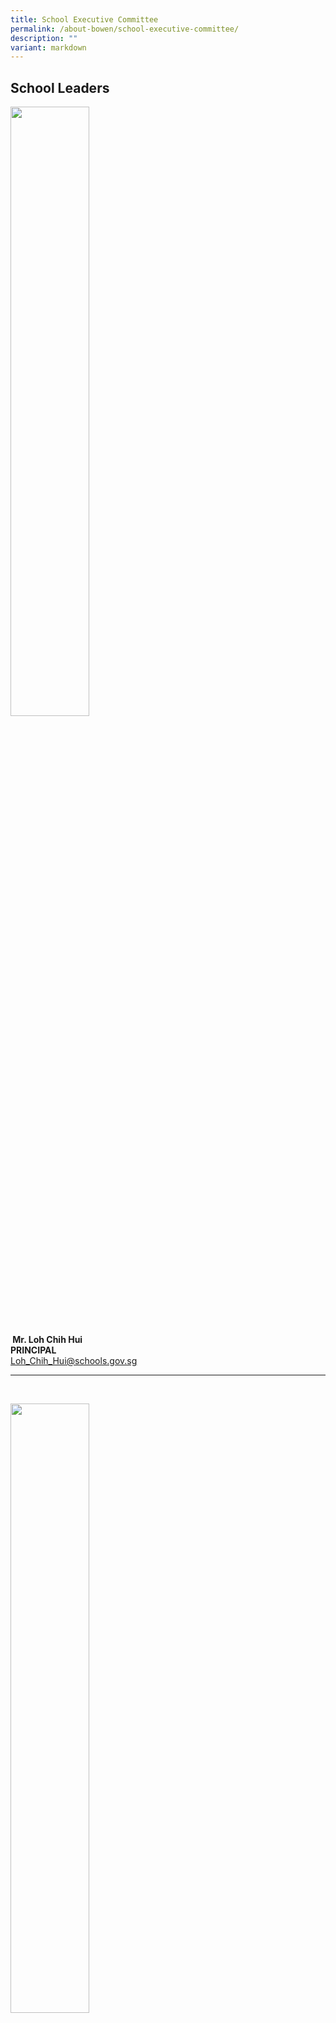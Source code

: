 ```yaml
---
title: School Executive Committee
permalink: /about-bowen/school-executive-committee/
description: ""
variant: markdown
---
```

<h2>School Leaders</h2>
<div class="isomer-image-wrapper">
<img style="width:50%" height="auto" width="100%" src="/images/Our%20People/Mr%20Loh%20Chih%20Hui.jpg">
</div>
<p><strong>&nbsp;Mr. Loh Chih Hui <br>PRINCIPAL</strong>
<br><a href="Loh_Chih_Hui@schools.gov.sg" rel="noopener noreferrer nofollow" target="_blank">Loh_Chih_Hui@schools.gov.sg</a>
</p>
<hr>
<p>
<br>
</p>
<div class="isomer-image-wrapper">
<img style="width:50%" height="auto" width="100%" src="/images/Our%20People/mr%20benjamin%20chen.jpg">
</div>
<p><strong>&nbsp;Mr. Chen Zhaokai Benjamin <br>VICE-PRINCIPAL</strong>
<br><a href="Chen_Zhaokai_Benjamin@schools.gov.sg" rel="noopener noreferrer nofollow" target="_blank">Chen_Zhaokai_Benjamin@schools.gov.sg</a>
</p>
<hr>
<p>
<br>
</p>
<div class="isomer-image-wrapper">
<img style="width:50%" height="auto" width="100%" src="/images/Our%20People/Mr_Goh_Kee_Yong.jpg">
</div>
<p><strong>&nbsp;Mr. Goh Kee Yong <br>VICE-PRINCIPAL</strong>
<br><a href="goh_kee_yong@schools.gov.sg" rel="noopener noreferrer nofollow" target="_blank">Goh_Kee_Yong@schools.gov.sg</a>
</p>
<hr>
<h2>Department Heads</h2>
<div class="isomer-image-wrapper">
<img style="width:30%" height="auto" width="100%" src="/images/Our%20People/Mrs-Serene-Goh.jpeg">
</div>
<p><strong>Mrs. Serene Goh <br>HOD / English Language and English Literature</strong>
<br><a href="serene_goh@schools.gov.sg" rel="noopener noreferrer nofollow" target="_blank">serene_goh@schools.gov.sg</a>
</p>
<hr>
<div class="isomer-image-wrapper">
<img style="width:30%" height="auto" width="100%" src="/images/Our%20People/MS-CHIA-CHOI-QUEEN-HODMTL.jpg">
</div>
<p><strong>Ms. Chia Choi Queen <br>HOD / Mother Tongue&nbsp;Languages</strong>
<br><a href="chia_choi_queen@schools.gov.sg" rel="noopener noreferrer nofollow" target="_blank">chia_choi_queen@schools.gov.sg</a>
</p>
<hr>
<div class="isomer-image-wrapper">
<img style="width:30%" height="auto" width="100%" src="/images/Our%20People/Mdm-Mah-CP.jpeg">
</div>
<p><strong>Mdm Mah Chwee Peng <br>HOD / Mathematics</strong>
<br><a href="mah_chwee_peng@schools.gov.sg" rel="noopener noreferrer nofollow" target="_blank">mah_chwee_peng@schools.gov.sg</a>
</p>
<hr>
<hr>
<div class="isomer-image-wrapper">
<img style="width:30%" height="auto" width="100%" src="/images/Our%20People/MS-KAREN-CHIA-HOD-HUMANITIES.jpeg">
</div>
<p><strong>Ms. Karen Chia Hui Lyn <br>HOD / Humanities</strong>
<br><a href="karen_chia_hui_lyn@schools.gov.sg" rel="noopener noreferrer nofollow" target="_blank">karen_chia_hui_lyn@schools.gov.sg</a>
</p>
<hr>
<div class="isomer-image-wrapper">
<img style="width:30%" height="auto" width="100%" src="/images/Our%20People/Mr-Jason-Yap.jpeg">
</div>
<p><strong>Mr. Jason Yap <br>HOD / Craft &amp; Technology</strong>
<br><a href="yap_chee_han@schools.gov.sg" rel="noopener noreferrer nofollow" target="_blank">yap_chee_han@schools.gov.sg</a>
</p>
<hr>
<div class="isomer-image-wrapper">
<img style="width:30%" height="auto" width="100%" src="/images/Our%20People/Mr-Poon-Zi-Li.jpg">
</div>
<p><strong>Mr. Poon Zi Li <br>HOD / PE &amp; CCA</strong>
<br><a href="poon_zi_li@schools.gov.sg" rel="noopener noreferrer nofollow" target="_blank">poon_zi_li@schools.gov.sg</a>
</p>
<hr>
<div class="isomer-image-wrapper">
<img style="width:30%" height="auto" width="100%" src="/images/Our%20People/MR-DOMINIC-GOH.jpeg">
</div>
<p><strong>Mr. Dominic Goh<br>HOD / Character &amp; Citizenship Education</strong>
<br><a href="dominic_goh_buan_chuan@schools.gov.sg" rel="noopener noreferrer nofollow" target="_blank">dominic_goh_buan_chuan@schools.gov.sg</a>
</p>
<hr>
<div class="isomer-image-wrapper">
<img style="width:30%" height="auto" width="100%" src="/images/Our%20People/Mr-Tan-Kok-Boon.jpeg">
</div>
<p><strong>Mr. Tan Kok Boon<br>HOD / ICT</strong>
<br><a href="tan_kok_boon@schools.gov.sg" rel="noopener noreferrer nofollow" target="_blank">tan_kok_boon@schools.gov.sg</a>
</p>
<hr>
<div class="isomer-image-wrapper">
<img style="width:30%" height="auto" width="100%" src="/images/Our%20People/Mr-Juriamy-Abu-Bakar.jpeg">
</div>
<p><strong>Mr. Juraimy Abu Bakar<br>HOD / Student Well-Being</strong>
<br><a href="juraimy_abu_bakar@schools.gov.sg" rel="noopener noreferrer nofollow" target="_blank">juraimy_abu_bakar@schools.gov.sg</a>
</p>
<hr>
<div class="isomer-image-wrapper">
<img style="width:30%" height="auto" width="100%" src="/images/Our%20People/Mrs-Normala-Chang.jpg">
</div>
<p><strong>Head / Student Management</strong>
<br><a href="normala_mohamed_saleh_ma@schools.gov.sg" rel="noopener noreferrer nofollow" target="_blank">normala_mohamed_saleh_ma@schools.gov.sg</a>
</p>
<hr>
<div class="isomer-image-wrapper">
<img style="width:30%" height="auto" width="100%" src="/images/Our%20People/Mrs-Jermaine-Ng.jpeg">
</div>
<p><strong>Mrs. Jermaine Ng<br>School Staff Developer</strong>
<br><a href="lee_soo_sian_jermaine@schools.gov.sg" rel="noopener noreferrer nofollow" target="_blank">lee_soo_sian_jermaine@schools.gov.sg</a>
</p>
<hr>
<h2>Year Heads</h2>
<div class="isomer-image-wrapper">
<img style="width:30%" height="auto" width="100%" src="/images/Our%20People/MRS-CHAN-SOO-YONG.jpeg">
</div>
<p><strong>Mrs. Chan Soo Yong<br>Year Head Secondary 1 (2024)</strong>
<br><a href="lim_soo_yong@schools.gov.sg" rel="noopener noreferrer nofollow" target="_blank">lim_soo_yong@schools.gov.sg</a>
</p>
<hr>
<div class="isomer-image-wrapper">
<img style="width:30%" height="auto" width="100%" src="/images/Our%20People/Ms-Sharifah-Kamelia.jpeg">
</div>
<p><strong>Ms. Sharifah Kamelia<br>Year Head Secondary 2 (2024)</strong>
<br><a href="sharifah_kamelia_syed@schools.gov.sg" rel="noopener noreferrer nofollow" target="_blank">sharifah_kamelia_syed@schools.gov.sg</a>
</p>
<hr>
<div class="isomer-image-wrapper">
<img style="width:30%" height="auto" width="100%" src="/images/Our%20People/Ms-Estelle-Chong.jpeg">
</div>
<p><strong>Ms. Estelle Chong<br>Year Head Secondary 3 (2024)</strong>
<br><a href="estelle_chong_chyi_shin@schools.gov.sg" rel="noopener noreferrer nofollow" target="_blank">estelle_chong_chyi_shin@schools.gov.sg</a>
</p>
<hr>
<div class="isomer-image-wrapper">
<img style="width:30%" height="auto" width="100%" src="/images/Our%20People/MS-BERNICE-TEY.jpeg">
</div>
<p><strong>Mrs. Bernice Kuan<br>Year Head Secondary 4/5 (2024)</strong>
<br><a href="tey_puay_leng@schools.gov.sg" rel="noopener noreferrer nofollow" target="_blank">tey_puay_leng@schools.gov.sg</a>
</p>
<hr>
<p></p>
